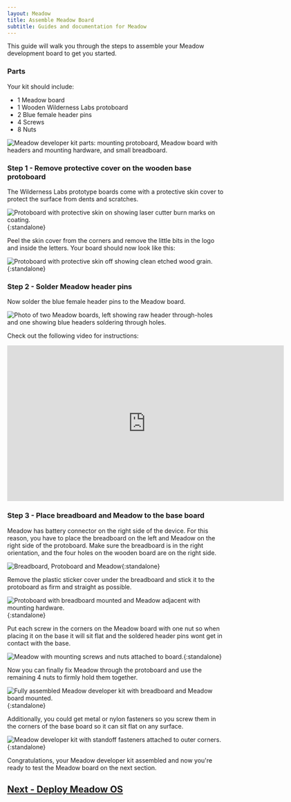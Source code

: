 ```yaml
---
layout: Meadow
title: Assemble Meadow Board
subtitle: Guides and documentation for Meadow
---
```


This guide will walk you through the steps to assemble your Meadow development board to get you started.

### Parts

Your kit should include:
 - 1 Meadow board
 - 1 Wooden Wilderness Labs protoboard
 - 2 Blue female header pins
 - 4 Screws
 - 8 Nuts

![Meadow developer kit parts: mounting protoboard, Meadow board with headers and mounting hardware, and small breadboard.](MeadowDev_Parts.jpg)

### Step 1 - Remove protective cover on the wooden base protoboard

The Wilderness Labs prototype boards come with a protective skin cover to protect the surface from dents and scratches.

![Protoboard with protective skin on showing laser cutter burn marks on coating.](./MeadowDev_BaseStickerOn.jpg){:standalone}

Peel the skin cover from the corners and remove the little bits in the logo and inside the letters. Your board should now look like this:

![Protoboard with protective skin off showing clean etched wood grain.](./MeadowDev_BaseStickerOff.jpg){:standalone}

### Step 2 - Solder Meadow header pins

Now solder the blue female header pins to the Meadow board. 

![Photo of two Meadow boards, left showing raw header through-holes and one showing blue headers soldering through holes.](MeadowDev_HeaderPins.jpg)

Check out the following video for instructions:

<p><iframe width="640" height="360" src="https://www.youtube.com/embed/HpsYHgJSIUA" frameborder="0" allowfullscreen></iframe></p>

### Step 3 - Place breadboard and Meadow to the base board

Meadow has battery connector on the right side of the device. For this reason, you have to place the breadboard on the left and Meadow on the right side of the protoboard. Make sure the breadboard is in the right orientation, and the four holes on the wooden board are on the right side.

![Breadboard, Protoboard and Meadow](./MeadowDev_Places.jpg){:standalone}

Remove the plastic sticker cover under the breadboard and stick it to the protoboard as firm and straight as possible.

![Protoboard with breadboard mounted and Meadow adjacent with mounting hardware.](./MeadowDev_Breadboard.jpg){:standalone}

Put each screw in the corners on the Meadow board with one nut so when placing it on the base it will sit flat and the soldered header pins wont get in contact with the base.

![Meadow with mounting screws and nuts attached to board.](./MeadowDev_Screws.jpg){:standalone}

Now you can finally fix Meadow through the protoboard and use the remaining 4 nuts to firmly hold them together.

![Fully assembled Meadow developer kit with breadboard and Meadow board mounted.](./MeadowDev_Final.jpg){:standalone}

Additionally, you could get metal or nylon fasteners so you screw them in the corners of the base board so it can sit flat on any surface.

![Meadow developer kit with standoff fasteners attached to outer corners.](./MeadowDev_Fasteners.jpg){:standalone}

Congratulations, your Meadow developer kit assembled and now you're ready to test the Meadow board on the next section. 

## [Next - Deploy Meadow OS](/Meadow/Getting_Started/Deploying_Meadow/)
